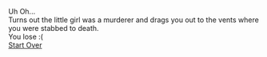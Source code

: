 Uh Oh...  
Turns out the little girl was a murderer and drags you out to the vents where you were stabbed to death.  
You lose :(   
  [Start Over](../README.md)